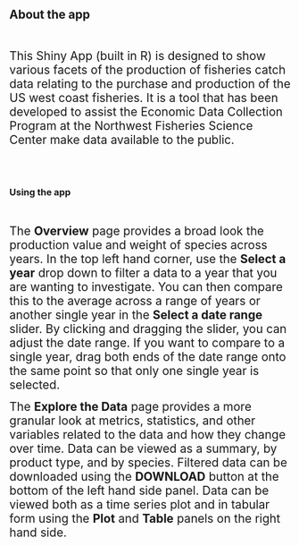## About the app
<br>

<span  style="font-size:1.5em;">This Shiny App (built in R) is designed to show various facets of the production of fisheries catch data relating to the purchase and production of the US west coast fisheries.
It is a tool that has been developed to assist the Economic Data Collection Program at the Northwest Fisheries Science Center make data available to the public.</span> 

<br><br>

### Using the app 
<br>

<span  style="font-size:1.5em;">The **Overview** page provides a broad look the production value and weight of species across years. In the top left hand corner, use the **Select a year** drop down 
to filter a data to a year that you are wanting to investigate. You can then compare this to the average across a range of years or another single year in the 
**Select a date range** slider. By clicking and dragging the slider, you can adjust the date range. If you want to compare to a single year, drag both ends of the 
date range onto the same point so that only one single year is selected.</span>


<span  style="font-size:1.5em;">The **Explore the Data** page provides a more granular look 
at metrics, statistics, and other variables related to the data and how they change over time. Data can be viewed as a summary, by product type, and by species. Filtered data can be downloaded using the **DOWNLOAD** button at the 
bottom of the left hand side panel. Data can be viewed both as a time series plot and in tabular form using the **Plot** and **Table** panels on the right hand side.</span>

